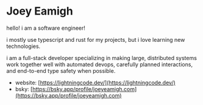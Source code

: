 # Joey Eamigh

hello! i am a software engineer!

i mostly use typescript and rust for my projects, but i love learning new technologies.

i am a full-stack developer specializing in making large, distributed systems work together well with automated devops, carefully planned interactions, and end-to-end type safety when possible.

- website: [https://lightningcode.dev/](https://lightningcode.dev/)
- bsky: [https://bsky.app/profile/joeyeamigh.com](https://bsky.app/profile/joeyeamigh.com)
